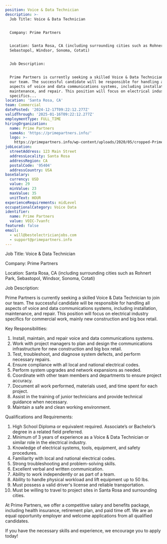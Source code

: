 ```yaml
---
position: Voice & Data Technician
description: >-
  Job Title: Voice & Data Technician


  Company: Prime Partners


  Location: Santa Rosa, CA (including surrounding cities such as Rohnert Park,
  Sebastopol, Windsor, Sonoma, Cotati)


  Job Description:


  Prime Partners is currently seeking a skilled Voice & Data Technician to join
  our team. The successful candidate will be responsible for handling all
  aspects of voice and data communications systems, including installation,
  maintenance, and repair. This position will focus on electrical industry
  specifics...
location: 'Santa Rosa, CA'
team: Commercial
datePosted: '2024-12-17T09:22:12.277Z'
validThrough: '2025-01-16T09:22:12.277Z'
employmentType: FULL_TIME
hiringOrganization:
  name: Prime Partners
  sameAs: 'https://primepartners.info/'
  logo: >-
    https://primepartners.info/wp-content/uploads/2020/05/cropped-Prime-Partners-Logo-NO-BG-1-1.png
jobLocation:
  streetAddress: 123 Main Street
  addressLocality: Santa Rosa
  addressRegion: CA
  postalCode: '95404'
  addressCountry: USA
baseSalary:
  currency: USD
  value: 29
  minValue: 23
  maxValue: 35
  unitText: HOUR
experienceRequirements: midLevel
occupationalCategory: Voice Data
identifier:
  name: Prime Partners
  value: VOIC-7vanfc
featured: false
email:
  - will@bestelectricianjobs.com
  - support@primepartners.info
---
```




Job Title: Voice & Data Technician

Company: Prime Partners

Location: Santa Rosa, CA (including surrounding cities such as Rohnert Park, Sebastopol, Windsor, Sonoma, Cotati)

Job Description:

Prime Partners is currently seeking a skilled Voice & Data Technician to join our team. The successful candidate will be responsible for handling all aspects of voice and data communications systems, including installation, maintenance, and repair. This position will focus on electrical industry specifics for commercial work, mainly new construction and big box retail.

Key Responsibilities:

1. Install, maintain, and repair voice and data communications systems.
2. Work with project managers to plan and design the communications infrastructure for new construction and big box retail.
3. Test, troubleshoot, and diagnose system defects, and perform necessary repairs.
4. Ensure compliance with all local and national electrical codes.
5. Perform system upgrades and network expansions as needed.
6. Coordinate with other team members and departments to ensure project accuracy.
7. Document all work performed, materials used, and time spent for each project.
8. Assist in the training of junior technicians and provide technical guidance when necessary.
9. Maintain a safe and clean working environment.

Qualifications and Requirements:

1. High School Diploma or equivalent required. Associate’s or Bachelor’s degree in a related field preferred.
2. Minimum of 3 years of experience as a Voice & Data Technician or similar role in the electrical industry.
3. Knowledge of electrical systems, tools, equipment, and safety procedures.
4. Familiarity with local and national electrical codes.
5. Strong troubleshooting and problem-solving skills.
6. Excellent verbal and written communication.
7. Ability to work independently or as part of a team.
8. Ability to handle physical workload and lift equipment up to 50 lbs.
9. Must possess a valid driver's license and reliable transportation.
10. Must be willing to travel to project sites in Santa Rosa and surrounding cities.

At Prime Partners, we offer a competitive salary and benefits package, including health insurance, retirement plan, and paid time off. We are an equal opportunity employer and welcome applications from all qualified candidates. 

If you have the necessary skills and experience, we encourage you to apply today!

